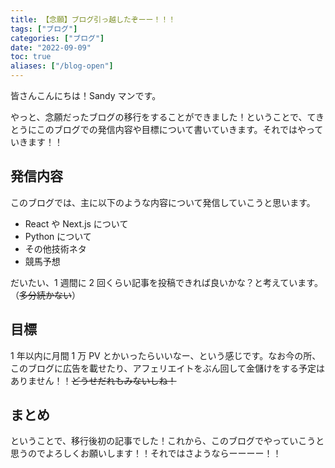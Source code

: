 ```yaml
---
title: 【念願】ブログ引っ越したぞーー！！！
tags: ["ブログ"]
categories: ["ブログ"]
date: "2022-09-09"
toc: true
aliases: ["/blog-open"]
---
```


皆さんこんにちは！Sandy マンです。

やっと、念願だったブログの移行をすることができました！ということで、てきとうにこのブログでの発信内容や目標について書いていきます。それではやっていきます！！

## 発信内容

このブログでは、主に以下のような内容について発信していこうと思います。

- React や Next.js について
- Python について
- その他技術ネタ
- 競馬予想

だいたい、1 週間に 2 回くらい記事を投稿できれば良いかな？と考えています。（~~多分続かない~~）

## 目標

1 年以内に月間 1 万 PV とかいったらいいなー、という感じです。なお今の所、このブログに広告を載せたり、アフェリエイトをぶん回して金儲けをする予定はありません！！~~どうせだれもみないしね！~~

## まとめ

ということで、移行後初の記事でした！これから、このブログでやっていこうと思うのでよろしくお願いします！！それではさようならーーーー！！
